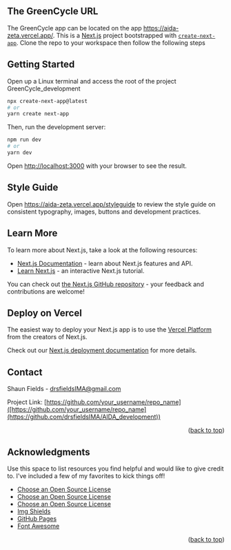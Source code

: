 <div id="top"></div>

## The GreenCycle URL
The GreenCycle app can be located on the app https://aida-zeta.vercel.app/. This is a [Next.js](https://nextjs.org/) project bootstrapped with [`create-next-app`](https://github.com/vercel/next.js/tree/canary/packages/create-next-app). Clone the repo to your workspace then follow the following steps 

## Getting Started

Open up a Linux terminal and access the root of the project GreenCycle_development

```bash
npx create-next-app@latest
# or
yarn create next-app
```


Then, run the development server:
```bash
npm run dev
# or
yarn dev
```

Open [http://localhost:3000](http://localhost:3000) with your browser to see the result.

## Style Guide 

Open https://aida-zeta.vercel.app/styleguide to review the style guide on consistent typography, images, buttons and development practices.

## Learn More

To learn more about Next.js, take a look at the following resources:

- [Next.js Documentation](https://nextjs.org/docs) - learn about Next.js features and API.
- [Learn Next.js](https://nextjs.org/learn) - an interactive Next.js tutorial.

You can check out [the Next.js GitHub repository](https://github.com/vercel/next.js/) - your feedback and contributions are welcome!

## Deploy on Vercel

The easiest way to deploy your Next.js app is to use the [Vercel Platform](https://vercel.com/new?utm_medium=default-template&filter=next.js&utm_source=create-next-app&utm_campaign=create-next-app-readme) from the creators of Next.js.

Check out our [Next.js deployment documentation](https://nextjs.org/docs/deployment) for more details.

<!-- CONTACT -->
## Contact

Shaun Fields  - drsfieldsIMA@gmail.com

Project Link: [https://github.com/your_username/repo_name]([https://github.com/your_username/repo_name](https://github.com/drsfieldsIMA/AIDA_development))

<p align="right">(<a href="#top">back to top</a>)</p>

<!-- ACKNOWLEDGMENTS -->
## Acknowledgments

Use this space to list resources you find helpful and would like to give credit to. I've included a few of my favorites to kick things off!

* [Choose an Open Source License](https://noroff.no)
* [Choose an Open Source License](https://trashnothing.com)
* [Choose an Open Source License](https://freecycle.com)
* [Img Shields](https://shields.io)
* [GitHub Pages](https://pages.github.com)
* [Font Awesome](https://fontawesome.com)

<p align="right">(<a href="#top">back to top</a>)</p>


